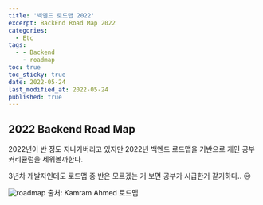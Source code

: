 ```yaml
---
title: '백엔드 로드맵 2022'
excerpt: BackEnd Road Map 2022
categories:
  - Etc
tags:
  - - Backend
    - roadmap
toc: true
toc_sticky: true
date: 2022-05-24
last_modified_at: 2022-05-24
published: true
---
```

## 2022 Backend Road Map

2022년이 반 정도 지나가버리고 있지만 2022년 백엔드 로드맵을 기반으로 개인 공부 커리큘럼을 세워볼까한다.

3년차 개발자인데도 로드맵 중 반은 모르겠는 거 보면 공부가 시급한거 같기하다.. 😥


![roadmap](https://github.com/devgjlee/devgjlee.github.io/blob/main/assets/images/posts/2022-05-24-etc-backend-roadmap-1.png?raw=true)
출처: Kamram Ahmed 로드맵
